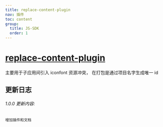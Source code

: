 ```yaml
---
title: replace-content-plugin
nav: 插件
toc: content
group:
  title: JS-SDK
  order: 1
---
```


# [replace-content-plugin](https://github.com/zhy15608103017/zhy-dumi.git)

主要用于子应用间引入 iconfont 资源冲突，
在打包是通过项目名字生成唯一 id

## 更新日志

###### 1.0.0 更新内容:

```base
增加插件和文档
```
